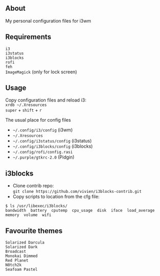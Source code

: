 ## About
My personal configuration files for i3wm

## Requirements
`i3` \
`i3status` \
`i3blocks` \
`rofi` \
`feh` \
`ImageMagick` (only for lock screen)

## Usage
Copy configuration files and reload i3: \
`xrdb ~/.Xresources` \
`super` + `shift` + `r`

The usual place for config files
- `~/.config/i3/config` (i3wm)
- `~/.Xresources`
- `~/.config/i3status/config` (i3status)
- `~/.config/i3blocks/config` (i3blocks)
- `~/.config/rofi/config.rasi`
- `~/.purple/gtkrc-2.0` (Pidgin)

## i3blocks
* Clone contrib repo: \
`git clone https://github.com/vivien/i3blocks-contrib.git`
* Copy scripts to location from the cfg file:
```
$ ls /usr/libexec/i3blocks/
bandwidth  battery  cputemp  cpu_usage  disk  iface  load_average  memory  volume  wifi
```

## Favourite themes
`Solarized Darcula` \
`Solarized Dark` \
`Broadcast` \
`Monokai Dimmed` \
`Red Planet` \
`N0tch2k` \
`Seafoam Pastel`
